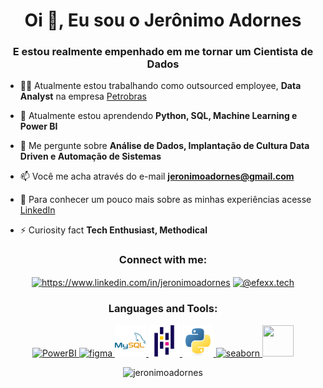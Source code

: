 <h1 align="center">Oi 👋, Eu sou o Jerônimo Adornes</h1>
<h3 align="center">E estou realmente empenhado em me tornar um Cientista de Dados</h3>

- 👨‍💻 Atualmente estou trabalhando como outsourced employee, **Data Analyst** na empresa [Petrobras](https://petrobras.com.br/)

- 🌱 Atualmente estou aprendendo **Python, SQL, Machine Learning e Power BI**

- 💬 Me pergunte sobre **Análise de Dados, Implantação de Cultura Data Driven e Automação de Sistemas**

- 📫 Você me acha através do e-mail **jeronimoadornes@gmail.com**

- 📄 Para conhecer um pouco mais sobre as minhas experiências acesse [LinkedIn](https://www.linkedin.com/in/jeronimoadornes/)

- ⚡ Curiosity fact **Tech Enthusiast, Methodical**

<h3 align="center">Connect with me:</h3>
<p align="center">
  
<a href="https://www.linkedin.com/in/jeronimoadornes" target="blank">
<img align="center" src="https://raw.githubusercontent.com/rahuldkjain/github-profile-readme-generator/master/src/images/icons/Social/linked-in-alt.svg" alt="https://www.linkedin.com/in/jeronimoadornes" height="30" width="40" /></a>

<a href="https://instagram.com/efexx.tech" target="blank">
<img align="center" src="https://raw.githubusercontent.com/rahuldkjain/github-profile-readme-generator/master/src/images/icons/Social/instagram.svg" alt="@efexx.tech" height="30" width="40" /></a>
</p>

<h3 align="center">Languages and Tools:</h3>
<p align="center">
  <!-- POWER BI -->
  <a href="https://www.microsoft.com/pt-br/power-platform/products/power-bi/" target="_blank" rel="noreferrer">
    <img src="https://raw.githubusercontent.com/microsoft/PowerBI-Icons/2bf1c982fb24528eee1559a96a25eb534c175cfd/SVG/Power-BI.svg" alt="PowerBI" width="50" height="50"/>
  </a>
  <!-- FIGMA -->
  <a href="https://www.figma.com/" target="_blank" rel="noreferrer">
    <img src="https://www.vectorlogo.zone/logos/figma/figma-icon.svg" alt="figma" width="50" height="50"/>
  </a>
  <!-- MY SQL -->
  <a href="https://www.mysql.com/" target="_blank" rel="noreferrer">
    <img src="https://raw.githubusercontent.com/devicons/devicon/master/icons/mysql/mysql-original-wordmark.svg" alt="mysql" width="50" height="50"/>
  </a>
  <!-- PANDAS -->
  <a href="https://pandas.pydata.org/" target="_blank" rel="noreferrer">
    <img src="https://raw.githubusercontent.com/devicons/devicon/2ae2a900d2f041da66e950e4d48052658d850630/icons/pandas/pandas-original.svg" alt="pandas" width="50" height="50"/>
  </a>
  <!-- PYTHON -->
  <a href="https://www.python.org" target="_blank" rel="noreferrer">
    <img src="https://raw.githubusercontent.com/devicons/devicon/master/icons/python/python-original.svg" alt="python" width="50" height="50"/>
  </a>
  <!-- SEABORN PYDATA -->
  <a href="https://seaborn.pydata.org/" target="_blank" rel="noreferrer">
    <img src="https://seaborn.pydata.org/_images/logo-mark-lightbg.svg" alt="seaborn" width="50" height="50"/>
  </a>
    <!-- OBSIDIAN -->
  <a href="https://obsidian.md/" target="_blank" rel="noreferrer">
    <img src="https://upload.wikimedia.org/wikipedia/commons/thumb/1/10/2023_Obsidian_logo.svg/240px-2023_Obsidian_logo.svg.png" width="50px" height="50px"/> </a>
</p>

<div align="center">
  <p>
    <img src="https://github-readme-stats.vercel.app/api/top-langs?username=jeronimoadornes&show_icons=true&locale=en&layout=compact" alt="jeronimoadornes" />
  </p>
</div>


<!---
JeronimoAdornes/JeronimoAdornes is a ✨ special ✨ repository because its `README.md` (this file) appears on your GitHub profile.
You can click the Preview link to take a look at your changes.


- 👋 Hi, I’m @JeronimoAdornes
- 👀 I’m interested in ...
- 🌱 I’m currently learning ...
- 💞️ I’m looking to collaborate on ...
- 📫 How to reach me ...
--->

